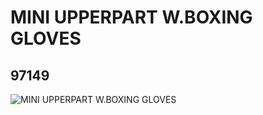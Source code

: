 # MINI UPPERPART W.BOXING GLOVES
## 97149
![MINI UPPERPART W.BOXING GLOVES](https://lc-www-live-s.legocdn.com/media/bricks/5/2/4668456.jpg)